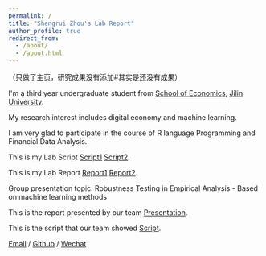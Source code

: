 ```yaml
---
permalink: /
title: "Shengrui Zhou's Lab Report"
author_profile: true
redirect_from: 
  - /about/
  - /about.html
---
```

（只做了主页，研究成果没有添加#其实是还没有成果）

I'm a third year undergraduate student from [School of Economics](https://jjxy.jlu.edu.cn/), [Jilin University](https://www.jlu.edu.cn/). 

My research interest includes digital economy and machine learning.

I am very glad to participate in the course of R language Programming and Financial Data Analysis. 

This is my Lab Script [Script1](../files/Exercise_1.R) [Script2](../files/Exercise_2.R).

This is my Lab Report [Report1](../files/Lab_Report.pdf) [Report2](../files/Lab_Report2.pdf).

Group presentation topic: Robustness Testing in Empirical Analysis - Based on machine learning methods

This is the report presented by our team [Presentation](../files/Lab_Report.pdf).

This is the script that our team showed [Script](../files/Presentation.R).

[Email](mailto:zhousr2421@mails.jlu.edu.cn) / [Github](https://github.com/SR6688) / [Wechat](../images/wechat.jpg)
